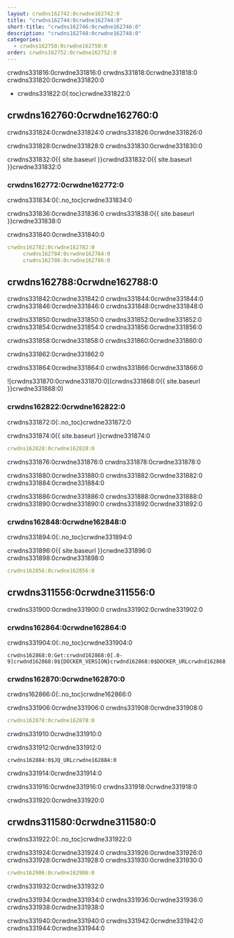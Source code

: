 ```yaml
---
layout: crwdns162742:0crwdne162742:0
title: "crwdns162744:0crwdne162744:0"
short-title: "crwdns162746:0crwdne162746:0"
description: "crwdns162748:0crwdne162748:0"
categories:
  - crwdns162750:0crwdne162750:0
order: crwdns162752:0crwdne162752:0
---
```


crwdns331816:0crwdne331816:0 crwdns331818:0crwdne331818:0 crwdns331820:0crwdne331820:0

- crwdns331822:0{:toc}crwdne331822:0

## crwdns162760:0crwdne162760:0

crwdns331824:0crwdne331824:0 crwdns331826:0crwdne331826:0

crwdns331828:0crwdne331828:0 crwdns331830:0crwdne331830:0

crwdns331832:0{{ site.baseurl }}crwdnd331832:0{{ site.baseurl }}crwdne331832:0

### crwdns162772:0crwdne162772:0

crwdns331834:0{:.no_toc}crwdne331834:0

crwdns331836:0crwdne331836:0 crwdns331838:0{{ site.baseurl }}crwdne331838:0

crwdns331840:0crwdne331840:0

```YAML
crwdns162782:0crwdne162782:0
     crwdns162784:0crwdne162784:0
     crwdns162786:0crwdne162786:0
```

## crwdns162788:0crwdne162788:0

crwdns331842:0crwdne331842:0 crwdns331844:0crwdne331844:0 crwdns331846:0crwdne331846:0 crwdns331848:0crwdne331848:0

crwdns331850:0crwdne331850:0 crwdns331852:0crwdne331852:0 crwdns331854:0crwdne331854:0 crwdns331856:0crwdne331856:0

crwdns331858:0crwdne331858:0 crwdns331860:0crwdne331860:0

crwdns331862:0crwdne331862:0

crwdns331864:0crwdne331864:0 crwdns331866:0crwdne331866:0

![crwdns331870:0crwdne331870:0](crwdns331868:0{{ site.baseurl }}crwdne331868:0)

### crwdns162822:0crwdne162822:0

crwdns331872:0{:.no_toc}crwdne331872:0

crwdns331874:0{{ site.baseurl }}crwdne331874:0

```YAML
crwdns162828:0crwdne162828:0  
```

crwdns331876:0crwdne331876:0 crwdns331878:0crwdne331878:0

crwdns331880:0crwdne331880:0 crwdns331882:0crwdne331882:0 crwdns331884:0crwdne331884:0

crwdns331886:0crwdne331886:0 crwdns331888:0crwdne331888:0 crwdns331890:0crwdne331890:0 crwdns331892:0crwdne331892:0

### crwdns162848:0crwdne162848:0

crwdns331894:0{:.no_toc}crwdne331894:0

crwdns331896:0{{ site.baseurl }}crwdne331896:0 crwdns331898:0crwdne331898:0

```YAML
crwdns162856:0crwdne162856:0
```

## crwdns311556:0crwdne311556:0

crwdns331900:0crwdne331900:0 crwdns331902:0crwdne331902:0

### crwdns162864:0crwdne162864:0

crwdns331904:0{:.no_toc}crwdne331904:0

    crwdns162868:0:Get:crwdnd162868:0[.0-9]crwdnd162868:0${DOCKER_VERSION}crwdnd162868:0$DOCKER_URLcrwdnd162868:0${DOCKER_URL}crwdne162868:0
    

### crwdns162870:0crwdne162870:0

crwdns162866:0{:.no_toc}crwdne162866:0

crwdns331906:0crwdne331906:0 crwdns331908:0crwdne331908:0

```yaml
crwdns162878:0crwdne162878:0
```

crwdns331910:0crwdne331910:0

crwdns331912:0crwdne331912:0

    crwdns162884:0$JQ_URLcrwdne162884:0
    

crwdns331914:0crwdne331914:0

crwdns331916:0crwdne331916:0 crwdns331918:0crwdne331918:0

crwdns331920:0crwdne331920:0

## crwdns311580:0crwdne311580:0

crwdns331922:0{:.no_toc}crwdne331922:0

crwdns331924:0crwdne331924:0 crwdns331926:0crwdne331926:0 crwdns331928:0crwdne331928:0 crwdns331930:0crwdne331930:0

```yaml
crwdns162906:0crwdne162906:0 
```

crwdns331932:0crwdne331932:0

crwdns331934:0crwdne331934:0 crwdns331936:0crwdne331936:0 crwdns331938:0crwdne331938:0

crwdns331940:0crwdne331940:0 crwdns331942:0crwdne331942:0 crwdns331944:0crwdne331944:0

<div class="video-wrapper">
  <iframe width="560" height="315" src="crwdns162922:0crwdne162922:0" frameborder="0" allow="autoplay; encrypted-media" allowfullscreen></iframe>
</div>
